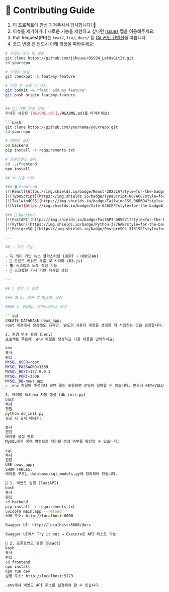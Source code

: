 # 🤝 Contributing Guide

1. 이 프로젝트에 관심 가져주셔서 감사합니다! 🙌  
2. 이슈를 제기하거나 새로운 기능을 제안하고 싶다면 [Issues](https://github.com/jihuuuu/OSSSW_LetUsGitIt/issues) 탭을 이용해주세요.
3. Pull Request(PR)는 `feat/`, `fix/`, `docs/` 등 [Git 커밋 컨벤션](https://www.conventionalcommits.org/ko/v1.0.0/)을 따릅니다.
4. 코드 변경 전 반드시 아래 과정을 따라주세요:

```bash
# 저장소 포크 및 클론
git clone https://github.com/jihuuuu/OSSSW_LetUsGitIt.git
cd yourrepo

# 브랜치 생성
git checkout -b feat/my-feature

# 작업 후 커밋 및 푸시
git commit -m "feat: add my feature"
git push origin feat/my-feature


## 🧑‍💻 개발 환경 설정
자세한 사항은 [README.md](./README.md)를 따라주세요!

```bash
git clone https://github.com/yourname/yourrepo.git
cd yourrepo

# 백엔드 설치
cd backend
pip install -r requirements.txt

# 프론트엔드 설치
cd ../frontend
npm install

## ⚙️ 기술 스택

### 🖥️ Frontend
[![React](https://img.shields.io/badge/React-20232A?style=for-the-badge&logo=react&logoColor=61DAFB)](https://reactjs.org/)
[![TypeScript](https://img.shields.io/badge/TypeScript-007ACC?style=for-the-badge&logo=typescript&logoColor=white)](https://www.typescriptlang.org/)
[![TailwindCSS](https://img.shields.io/badge/TailwindCSS-06B6D4?style=for-the-badge&logo=tailwindcss&logoColor=white)](https://tailwindcss.com/)
[![Vite](https://img.shields.io/badge/Vite-646CFF?style=for-the-badge&logo=vite&logoColor=white)](https://vitejs.dev/)

### 🔧 Backend
[![FastAPI](https://img.shields.io/badge/FastAPI-005571?style=for-the-badge&logo=fastapi&logoColor=white)](https://fastapi.tiangolo.com/)
[![Python](https://img.shields.io/badge/Python-3776AB?style=for-the-badge&logo=python&logoColor=white)](https://www.python.org/)
[![PostgreSQL](https://img.shields.io/badge/PostgreSQL-316192?style=for-the-badge&logo=postgresql&logoColor=white)](https://www.postgresql.org/)

---

## 💡 주요 기능

- 🔍 의미 기반 뉴스 클러스터링 (BERT + HDBSCAN)
- 🧠 트렌드 키워드 추출 및 시각화 (D3.js)
- 📚 스크랩과 노트 작성 기능
- 📝 스크랩한 기사 기반 지식맵 생성

---

## 🚀 설치 및 실행

### 🛠️ 0. 클론 및 MySQL 설정

#### 1. MySQL 데이터베이스 생성

```sql
CREATE DATABASE news_app;
root 계정에서 생성해도 되지만, 별도의 사용자 계정을 생성한 뒤 사용하는 것을 권장합니다.

2. 환경 변수 설정 (.env)
프로젝트 루트에 .env 파일을 생성하고 다음 내용을 입력하세요:

env
복사
편집
MYSQL_USER=root
MYSQL_PASSWORD=1569
MYSQL_HOST=127.0.0.1
MYSQL_PORT=3306
MYSQL_DB=news_app
⚠️ .env 파일에 주석이나 공백 줄이 포함되면 로딩이 실패할 수 있습니다. 반드시 KEY=VALUE 형식으로만 작성하세요.

3. 테이블 Schema 자동 생성 (db_init.py)
bash
복사
편집
python db_init.py
성공 시 출력 메시지:

복사
편집
테이블 생성 완료
MySQL에서 아래 명령으로 테이블 생성 여부를 확인할 수 있습니다:

sql
복사
편집
USE news_app;
SHOW TABLES;
테이블 구조는 database/sql_models.py에 정의되어 있습니다.

🔧 1. 백엔드 실행 (FastAPI)
bash
복사
편집
cd backend
pip install -r requirements.txt
uvicorn main:app --reload
서버 주소: http://localhost:8000

Swagger UI: http://localhost:8000/docs

Swagger UI에서 Try it out → Execute로 API 테스트 가능

🎨 2. 프론트엔드 실행 (React)
bash
복사
편집
cd frontend
npm install
npm run dev
실행 주소: http://localhost:5173

.env에서 백엔드 API 주소를 설정해야 할 수 있습니다.